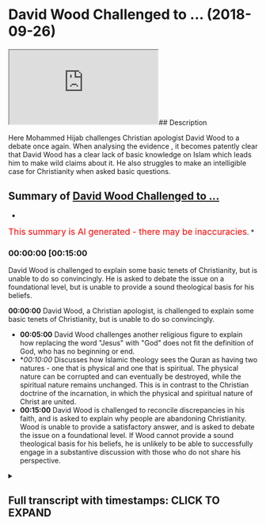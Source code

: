 # David Wood Challenged to ... (2018-09-26)

<iframe loading='lazy' src='https://www.youtube.com/embed/C92BDp_usVg'></iframe>## Description

Here Mohammed Hijab challenges Christian apologist David Wood to a debate once again. When analysing the evidence , it becomes patently clear that David Wood has a clear lack of basic knowledge on Islam which leads him to make wild claims about it. He also struggles to make an intelligible case for Christianity when asked basic questions.

## Summary of [David Wood Challenged to ...](https://www.youtube.com/watch?v=C92BDp_usVg)


*

<span style="color:red; font-size:125%">This summary is AI generated - there may be inaccuracies</span>. [](/)*

### <a onclick="modifyYTiframeseektime('900')">00:00:00 [00:15:00</a>

David Wood is challenged to explain some basic tenets of Christianity, but is unable to do so convincingly. He is asked to debate the issue on a foundational level, but is unable to provide a sound theological basis for his beliefs.

**<a onclick="modifyYTiframeseektime('0')">00:00:00</a>** David Wood, a Christian apologist, is challenged to explain some basic tenets of Christianity, but is unable to do so convincingly.
* **<a onclick="modifyYTiframeseektime('300')">00:05:00</a>** David Wood challenges another religious figure to explain how replacing the word "Jesus" with "God" does not fit the definition of God, who has no beginning or end.
* **<a onclick="modifyYTiframeseektime('600')">00:10:00</a>* Discusses how Islamic theology sees the Quran as having two natures - one that is physical and one that is spiritual. The physical nature can be corrupted and can eventually be destroyed, while the spiritual nature remains unchanged. This is in contrast to the Christian doctrine of the incarnation, in which the physical and spiritual nature of Christ are united.
* **<a onclick="modifyYTiframeseektime('900')">00:15:00</a>** David Wood is challenged to reconcile discrepancies in his faith, and is asked to explain why people are abandoning Christianity. Wood is unable to provide a satisfactory answer, and is asked to debate the issue on a foundational level. If Wood cannot provide a sound theological basis for his beliefs, he is unlikely to be able to successfully engage in a substantive discussion with those who do not share his perspective.

<details><summary><h2>Full transcript with timestamps: CLICK TO EXPAND</h2></summary>

<a onclick="modifyYTiframeseektime('5)')">0:00:05 [Music]</a>
<a onclick="modifyYTiframeseektime('31)')">0:00:31 come on hustle why you gotta cancel and</a>
<a onclick="modifyYTiframeseektime('33)')">0:00:33 welcome to another episode of the booth</a>
<a onclick="modifyYTiframeseektime('35)')">0:00:35 what would any be doing today is looking</a>
<a onclick="modifyYTiframeseektime('37)')">0:00:37 at this guy David Wood who is a</a>
<a onclick="modifyYTiframeseektime('39)')">0:00:39 Christian apologist and someone who's</a>
<a onclick="modifyYTiframeseektime('42)')">0:00:42 vehemently adverse to Islam and his</a>
<a onclick="modifyYTiframeseektime('45)')">0:00:45 teachings has been a living of attacking</a>
<a onclick="modifyYTiframeseektime('48)')">0:00:48 Muslims and the Islamic teachings whilst</a>
<a onclick="modifyYTiframeseektime('51)')">0:00:51 funny funny and ironically enough when</a>
<a onclick="modifyYTiframeseektime('54)')">0:00:54 he comes to present his own doctrines</a>
<a onclick="modifyYTiframeseektime('56)')">0:00:56 and his own beliefs he fumbles all over</a>
<a onclick="modifyYTiframeseektime('60)')">0:01:00 the place and embarrasses himself in a</a>
<a onclick="modifyYTiframeseektime('62)')">0:01:02 way which is really laughable if</a>
<a onclick="modifyYTiframeseektime('64)')">0:01:04 anything could be said about it at all</a>
<a onclick="modifyYTiframeseektime('66)')">0:01:06 so what we're going to be doing now is</a>
<a onclick="modifyYTiframeseektime('68)')">0:01:08 just looking at two small clips and just</a>
<a onclick="modifyYTiframeseektime('70)')">0:01:10 to see even someone as in in the</a>
<a onclick="modifyYTiframeseektime('75)')">0:01:15 Christian community has celebrated you</a>
<a onclick="modifyYTiframeseektime('76)')">0:01:16 could say in some corners of the</a>
<a onclick="modifyYTiframeseektime('77)')">0:01:17 Christian community and someone as</a>
<a onclick="modifyYTiframeseektime('80)')">0:01:20 spending all of his life doing his</a>
<a onclick="modifyYTiframeseektime('82)')">0:01:22 polemics as David Wood can't explain</a>
<a onclick="modifyYTiframeseektime('85)')">0:01:25 some basic tenets of Christianity so</a>
<a onclick="modifyYTiframeseektime('88)')">0:01:28 let's take a look at some of those</a>
<a onclick="modifyYTiframeseektime('89)')">0:01:29 things to go this is one of the</a>
<a onclick="modifyYTiframeseektime('91)')">0:01:31 questions that he was a stickler and not</a>
<a onclick="modifyYTiframeseektime('95)')">0:01:35 claiming to be an expert on this</a>
<a onclick="modifyYTiframeseektime('104)')">0:01:44 my name is Ahmad and this is a question</a>
<a onclick="modifyYTiframeseektime('106)')">0:01:46 for dr. wood it's a little bit different</a>
<a onclick="modifyYTiframeseektime('109)')">0:01:49 but we've been talking about today but</a>
<a onclick="modifyYTiframeseektime('110)')">0:01:50 it's about the nature of Jesus and 1</a>
<a onclick="modifyYTiframeseektime('113)')">0:01:53 John 3:20 it says if our hearts condemn</a>
<a onclick="modifyYTiframeseektime('116)')">0:01:56 us we know that God is greater than our</a>
<a onclick="modifyYTiframeseektime('118)')">0:01:58 hearts and he knows everything in mark</a>
<a onclick="modifyYTiframeseektime('121)')">0:02:01 13:32 it says but about that day or hour</a>
<a onclick="modifyYTiframeseektime('124)')">0:02:04 no one knows not even the angels in</a>
<a onclick="modifyYTiframeseektime('127)')">0:02:07 heaven nor the son but only the father</a>
<a onclick="modifyYTiframeseektime('129)')">0:02:09 so if Jesus is God how do you not know</a>
<a onclick="modifyYTiframeseektime('131)')">0:02:11 about the hour or the day thank you yeah</a>
<a onclick="modifyYTiframeseektime('135)')">0:02:15 that's I would say that's probably the</a>
<a onclick="modifyYTiframeseektime('138)')">0:02:18 best verse to bring up if you were</a>
<a onclick="modifyYTiframeseektime('140)')">0:02:20 challenging the deity of Christ but this</a>
<a onclick="modifyYTiframeseektime('146)')">0:02:26 is similar to the earlier question in</a>
<a onclick="modifyYTiframeseektime('148)')">0:02:28 how as how can God die like if you're</a>
<a onclick="modifyYTiframeseektime('152)')">0:02:32 just saying God as he is in himself</a>
<a onclick="modifyYTiframeseektime('154)')">0:02:34 eternally well that would make no sense</a>
<a onclick="modifyYTiframeseektime('156)')">0:02:36 for God to die if you're talking about</a>
<a onclick="modifyYTiframeseektime('159)')">0:02:39 God as he eternally exists not knowing</a>
<a onclick="modifyYTiframeseektime('161)')">0:02:41 something that that would that would not</a>
<a onclick="modifyYTiframeseektime('165)')">0:02:45 make sense if you're talking about the</a>
<a onclick="modifyYTiframeseektime('168)')">0:02:48 incarnate the incarnate the divine son</a>
<a onclick="modifyYTiframeseektime('172)')">0:02:52 becoming incarnate well then you have</a>
<a onclick="modifyYTiframeseektime('175)')">0:02:55 two natures and this this is tricky and</a>
<a onclick="modifyYTiframeseektime('178)')">0:02:58 not claiming to be an expert on this but</a>
<a onclick="modifyYTiframeseektime('182)')">0:03:02 if you take the doctrine of the</a>
<a onclick="modifyYTiframeseektime('183)')">0:03:03 Incarnation seriously if you read in</a>
<a onclick="modifyYTiframeseektime('185)')">0:03:05 Philippians chapter 2 that Jesus being</a>
<a onclick="modifyYTiframeseektime('189)')">0:03:09 in very nature God or being in the form</a>
<a onclick="modifyYTiframeseektime('192)')">0:03:12 of God did not consider that equality</a>
<a onclick="modifyYTiframeseektime('195)')">0:03:15 that equality with the Father something</a>
<a onclick="modifyYTiframeseektime('196)')">0:03:16 to be held on to but made himself</a>
<a onclick="modifyYTiframeseektime('200)')">0:03:20 nothing taking on human likeness if you</a>
<a onclick="modifyYTiframeseektime('204)')">0:03:24 take that seriously then you have to ask</a>
<a onclick="modifyYTiframeseektime('206)')">0:03:26 okay when you have the Incarnate Jesus</a>
<a onclick="modifyYTiframeseektime('210)')">0:03:30 as a as a baby what level of</a>
<a onclick="modifyYTiframeseektime('213)')">0:03:33 understanding of everything does he have</a>
<a onclick="modifyYTiframeseektime('216)')">0:03:36 does he learn as he goes along and again</a>
<a onclick="modifyYTiframeseektime('220)')">0:03:40 this would this wouldn't make sense if</a>
<a onclick="modifyYTiframeseektime('221)')">0:03:41 you're just talking about God as he</a>
<a onclick="modifyYTiframeseektime('222)')">0:03:42 exists in himself but we can have these</a>
<a onclick="modifyYTiframeseektime('225)')">0:03:45 these kinds of discussions if we're</a>
<a onclick="modifyYTiframeseektime('227)')">0:03:47 talking about Jesus actually becoming a</a>
<a onclick="modifyYTiframeseektime('230)')">0:03:50 man and so you have different</a>
<a onclick="modifyYTiframeseektime('233)')">0:03:53 interpretations of the text but I don't</a>
<a onclick="modifyYTiframeseektime('237)')">0:03:57 see that it's</a>
<a onclick="modifyYTiframeseektime('238)')">0:03:58 that it's inconsistent with maintaining</a>
<a onclick="modifyYTiframeseektime('239)')">0:03:59 the deity of Christ if we if we</a>
<a onclick="modifyYTiframeseektime('242)')">0:04:02 acknowledge that Jesus did become a man</a>
<a onclick="modifyYTiframeseektime('245)')">0:04:05 and that if if God is in some sense</a>
<a onclick="modifyYTiframeseektime('250)')">0:04:10 laying aside his glory to wrap himself</a>
<a onclick="modifyYTiframeseektime('252)')">0:04:12 in human flesh that maybe he could say</a>
<a onclick="modifyYTiframeseektime('255)')">0:04:15 in those circumstances as the Incarnate</a>
<a onclick="modifyYTiframeseektime('257)')">0:04:17 son he didn't know something no wonder</a>
<a onclick="modifyYTiframeseektime('260)')">0:04:20 why this individual to be honest with</a>
<a onclick="modifyYTiframeseektime('261)')">0:04:21 you he doesn't talk about his religion I</a>
<a onclick="modifyYTiframeseektime('263)')">0:04:23 mean if you look at obviously these</a>
<a onclick="modifyYTiframeseektime('265)')">0:04:25 publications his videos and all these</a>
<a onclick="modifyYTiframeseektime('266)')">0:04:26 kind of things he's very very hesitant</a>
<a onclick="modifyYTiframeseektime('269)')">0:04:29 or anything very evasive to talk about</a>
<a onclick="modifyYTiframeseektime('271)')">0:04:31 his own doctrinal beliefs and the reason</a>
<a onclick="modifyYTiframeseektime('273)')">0:04:33 why I simply spoken is because when he</a>
<a onclick="modifyYTiframeseektime('276)')">0:04:36 does speak about it he's hesitant he's</a>
<a onclick="modifyYTiframeseektime('278)')">0:04:38 fumbling and he has no answers to very</a>
<a onclick="modifyYTiframeseektime('280)')">0:04:40 basic questions so if I say I'm not an</a>
<a onclick="modifyYTiframeseektime('283)')">0:04:43 expert why'd you need to be an expert on</a>
<a onclick="modifyYTiframeseektime('285)')">0:04:45 something in order to want to understand</a>
<a onclick="modifyYTiframeseektime('287)')">0:04:47 the very fundamentals the basics and</a>
<a onclick="modifyYTiframeseektime('289)')">0:04:49 believe the truth is he couldn't square</a>
<a onclick="modifyYTiframeseektime('291)')">0:04:51 the circle</a>
<a onclick="modifyYTiframeseektime('292)')">0:04:52 it was a contradiction and he couldn't</a>
<a onclick="modifyYTiframeseektime('294)')">0:04:54 square the circle it's something so big</a>
<a onclick="modifyYTiframeseektime('297)')">0:04:57 that in fact there were whole councils a</a>
<a onclick="modifyYTiframeseektime('299)')">0:04:59 tremendous colqhoun CIL's that were they</a>
<a onclick="modifyYTiframeseektime('302)')">0:05:02 attempted to square this several look at</a>
<a onclick="modifyYTiframeseektime('303)')">0:05:03 451 the council of chalcedon for example</a>
<a onclick="modifyYTiframeseektime('306)')">0:05:06 this was another council that attempted</a>
<a onclick="modifyYTiframeseektime('308)')">0:05:08 to when nestorianism</a>
<a onclick="modifyYTiframeseektime('310)')">0:05:10 came into play they tried to reconcile</a>
<a onclick="modifyYTiframeseektime('312)')">0:05:12 the different so-called divinity of</a>
<a onclick="modifyYTiframeseektime('313)')">0:05:13 Jesus and the earth and the human nature</a>
<a onclick="modifyYTiframeseektime('316)')">0:05:16 of Jesus and they say this Jesus is one</a>
<a onclick="modifyYTiframeseektime('318)')">0:05:18 and two he's got two sides he's of split</a>
<a onclick="modifyYTiframeseektime('320)')">0:05:20 personalities a bipolar he's got two</a>
<a onclick="modifyYTiframeseektime('323)')">0:05:23 Sabrina made right he is a God but he's</a>
<a onclick="modifyYTiframeseektime('326)')">0:05:26 a human at the same time how does it</a>
<a onclick="modifyYTiframeseektime('329)')">0:05:29 work so who died on the cross was it the</a>
<a onclick="modifyYTiframeseektime('331)')">0:05:31 Jesus God or the Jesus women and where</a>
<a onclick="modifyYTiframeseektime('333)')">0:05:33 was the Jesus gone when that Jesus human</a>
<a onclick="modifyYTiframeseektime('334)')">0:05:34 was being killed what happened when it</a>
<a onclick="modifyYTiframeseektime('336)')">0:05:36 was saying Eli Eli Lema leave my dilemma</a>
<a onclick="modifyYTiframeseektime('340)')">0:05:40 so funny all these other thoughts any</a>
<a onclick="modifyYTiframeseektime('341)')">0:05:41 now same thing why have you forsaken God</a>
<a onclick="modifyYTiframeseektime('344)')">0:05:44 why have you forsaken me</a>
<a onclick="modifyYTiframeseektime('345)')">0:05:45 where was Jesus death where was Jesus</a>
<a onclick="modifyYTiframeseektime('348)')">0:05:48 that got then to help Jesus the son or</a>
<a onclick="modifyYTiframeseektime('351)')">0:05:51 the human then were they separate is it</a>
<a onclick="modifyYTiframeseektime('354)')">0:05:54 literally you you become human and you</a>
<a onclick="modifyYTiframeseektime('357)')">0:05:57 become man by the hour would you change</a>
<a onclick="modifyYTiframeseektime('359)')">0:05:59 I mean how does it work what does the</a>
<a onclick="modifyYTiframeseektime('362)')">0:06:02 god dog if the Jesus human is death is</a>
<a onclick="modifyYTiframeseektime('364)')">0:06:04 he not always in the human think about</a>
<a onclick="modifyYTiframeseektime('368)')">0:06:08 how many this is a serious contradiction</a>
<a onclick="modifyYTiframeseektime('370)')">0:06:10 and so instead of dealing with the</a>
<a onclick="modifyYTiframeseektime('372)')">0:06:12 contradictions that plagued the very</a>
<a onclick="modifyYTiframeseektime('374)')">0:06:14 fundamentals of your religion you try</a>
<a onclick="modifyYTiframeseektime('377)')">0:06:17 and attack another religion because you</a>
<a onclick="modifyYTiframeseektime('379)')">0:06:19 know the reality is that Christians are</a>
<a onclick="modifyYTiframeseektime('381)')">0:06:21 becoming atheist in your country because</a>
<a onclick="modifyYTiframeseektime('385)')">0:06:25 that does not make sense to them look at</a>
<a onclick="modifyYTiframeseektime('388)')">0:06:28 America</a>
<a onclick="modifyYTiframeseektime('388)')">0:06:28 they're very country you live in why</a>
<a onclick="modifyYTiframeseektime('391)')">0:06:31 wouldn't they leave that religious I</a>
<a onclick="modifyYTiframeseektime('392)')">0:06:32 mean it doesn't make it is no coherence</a>
<a onclick="modifyYTiframeseektime('395)')">0:06:35 there is no consistency whatsoever</a>
<a onclick="modifyYTiframeseektime('398)')">0:06:38 David David it's enough if you really</a>
<a onclick="modifyYTiframeseektime('405)')">0:06:45 hated yourself enough honestly David</a>
<a onclick="modifyYTiframeseektime('409)')">0:06:49 you've been talking about Islam you've</a>
<a onclick="modifyYTiframeseektime('412)')">0:06:52 been talking about something which are</a>
<a onclick="modifyYTiframeseektime('413)')">0:06:53 not specialists and you're not an expert</a>
<a onclick="modifyYTiframeseektime('415)')">0:06:55 in in this very video</a>
<a onclick="modifyYTiframeseektime('416)')">0:06:56 you're an Alpha Kappa Darian you're an</a>
<a onclick="modifyYTiframeseektime('418)')">0:06:58 Alpha Kappa Darian in that very video</a>
<a onclick="modifyYTiframeseektime('420)')">0:07:00 you say I'm not an expert in the</a>
<a onclick="modifyYTiframeseektime('422)')">0:07:02 divinity of Jesus so I'm not gonna I'm</a>
<a onclick="modifyYTiframeseektime('425)')">0:07:05 not going to do a good job answering</a>
<a onclick="modifyYTiframeseektime('426)')">0:07:06 this question this contradiction which</a>
<a onclick="modifyYTiframeseektime('428)')">0:07:08 is meant to constitute the very basics</a>
<a onclick="modifyYTiframeseektime('430)')">0:07:10 of your religion the Trinity is the</a>
<a onclick="modifyYTiframeseektime('432)')">0:07:12 basics of your legion the divinity of</a>
<a onclick="modifyYTiframeseektime('434)')">0:07:14 Christ the basics of your religion</a>
<a onclick="modifyYTiframeseektime('435)')">0:07:15 you're not an expert on that so my</a>
<a onclick="modifyYTiframeseektime('437)')">0:07:17 answer is not going to be that good when</a>
<a onclick="modifyYTiframeseektime('438)')">0:07:18 it comes to Islam a religion which was</a>
<a onclick="modifyYTiframeseektime('441)')">0:07:21 certainly not an expert in you speak</a>
<a onclick="modifyYTiframeseektime('443)')">0:07:23 about it all day every day you see you</a>
<a onclick="modifyYTiframeseektime('448)')">0:07:28 have no basis for speaking about a</a>
<a onclick="modifyYTiframeseektime('450)')">0:07:30 religion if you're really fearful of</a>
<a onclick="modifyYTiframeseektime('452)')">0:07:32 representing something which you're not</a>
<a onclick="modifyYTiframeseektime('454)')">0:07:34 a specialist in why speak wisely why</a>
<a onclick="modifyYTiframeseektime('458)')">0:07:38 speak of Iceland if you're fearful that</a>
<a onclick="modifyYTiframeseektime('460)')">0:07:40 ok I'm going to be speaking about</a>
<a onclick="modifyYTiframeseektime('462)')">0:07:42 something which I'm not a specialist in</a>
<a onclick="modifyYTiframeseektime('463)')">0:07:43 I'm going expert in so why speak of</a>
<a onclick="modifyYTiframeseektime('467)')">0:07:47 Iceland how do you know that you're not</a>
<a onclick="modifyYTiframeseektime('469)')">0:07:49 gonna fumble all over the place as you</a>
<a onclick="modifyYTiframeseektime('471)')">0:07:51 have been the only difference between</a>
<a onclick="modifyYTiframeseektime('472)')">0:07:52 you're fumbling here and you're fumbling</a>
<a onclick="modifyYTiframeseektime('475)')">0:07:55 when you talk about Islam is that when</a>
<a onclick="modifyYTiframeseektime('477)')">0:07:57 you talk about Islam you fumble with</a>
<a onclick="modifyYTiframeseektime('478)')">0:07:58 confidence but when you talk about</a>
<a onclick="modifyYTiframeseektime('482)')">0:08:02 Christianity you realize it's a thorn is</a>
<a onclick="modifyYTiframeseektime('485)')">0:08:05 there doubt in your sight it's a</a>
<a onclick="modifyYTiframeseektime('488)')">0:08:08 doubtful fool in your sight but you know</a>
<a onclick="modifyYTiframeseektime('491)')">0:08:11 that you you can never maintain this</a>
<a onclick="modifyYTiframeseektime('493)')">0:08:13 religion if you talk about it if you</a>
<a onclick="modifyYTiframeseektime('496)')">0:08:16 present it just as it is present the</a>
<a onclick="modifyYTiframeseektime('499)')">0:08:19 Creed of the Christianity of the Romans</a>
<a onclick="modifyYTiframeseektime('502)')">0:08:22 the seven ecumenical council</a>
<a onclick="modifyYTiframeseektime('504)')">0:08:24 the Nicene Creed the Constantinople</a>
<a onclick="modifyYTiframeseektime('506)')">0:08:26 Creed the counseling</a>
<a onclick="modifyYTiframeseektime('509)')">0:08:29 the Cal student council which reduce</a>
<a onclick="modifyYTiframeseektime('512)')">0:08:32 card talks about an hour problem and</a>
<a onclick="modifyYTiframeseektime('514)')">0:08:34 you'll see that people not understand it</a>
<a onclick="modifyYTiframeseektime('516)')">0:08:36 rationally inconsistent there's another</a>
<a onclick="modifyYTiframeseektime('519)')">0:08:39 video which I'll actually watch cooking</a>
<a onclick="modifyYTiframeseektime('521)')">0:08:41 it's very interesting when David Wood</a>
<a onclick="modifyYTiframeseektime('523)')">0:08:43 talks about you don't really know you</a>
<a onclick="modifyYTiframeseektime('527)')">0:08:47 think let's take</a>
<a onclick="modifyYTiframeseektime('534)')">0:08:54 we'll start with questions for dr. wood</a>
<a onclick="modifyYTiframeseektime('538)')">0:08:58 please identify who you are and then of</a>
<a onclick="modifyYTiframeseektime('540)')">0:09:00 course your question hello</a>
<a onclick="modifyYTiframeseektime('543)')">0:09:03 yeah my name is Faruk Yousef and</a>
<a onclick="modifyYTiframeseektime('545)')">0:09:05 question is for dr. wood if we replace</a>
<a onclick="modifyYTiframeseektime('548)')">0:09:08 the word Jesus with the word God as many</a>
<a onclick="modifyYTiframeseektime('551)')">0:09:11 Christians believe Jesus and God are one</a>
<a onclick="modifyYTiframeseektime('553)')">0:09:13 in the same then to claim God died and</a>
<a onclick="modifyYTiframeseektime('556)')">0:09:16 was raised from the dead does not seem</a>
<a onclick="modifyYTiframeseektime('558)')">0:09:18 to fit the definition of God who has no</a>
<a onclick="modifyYTiframeseektime('561)')">0:09:21 beginning or end</a>
<a onclick="modifyYTiframeseektime('562)')">0:09:22 God is not born and does not die please</a>
<a onclick="modifyYTiframeseektime('564)')">0:09:24 explain thank you Joe for me yeah yeah</a>
<a onclick="modifyYTiframeseektime('570)')">0:09:30 and and you're you're absolutely correct</a>
<a onclick="modifyYTiframeseektime('571)')">0:09:31 that if we're if we're we're saying that</a>
<a onclick="modifyYTiframeseektime('574)')">0:09:34 Jesus is God and then we say that Jesus</a>
<a onclick="modifyYTiframeseektime('575)')">0:09:35 died then a natural question that would</a>
<a onclick="modifyYTiframeseektime('578)')">0:09:38 arise is how can God die God isn't the</a>
<a onclick="modifyYTiframeseektime('581)')">0:09:41 sort of thing that can that can die but</a>
<a onclick="modifyYTiframeseektime('584)')">0:09:44 you're ignoring something which is the</a>
<a onclick="modifyYTiframeseektime('586)')">0:09:46 Incarnation right whether you believe it</a>
<a onclick="modifyYTiframeseektime('588)')">0:09:48 or not that's how we reconcile to it -</a>
<a onclick="modifyYTiframeseektime('591)')">0:09:51 to give you an idea of what they would</a>
<a onclick="modifyYTiframeseektime('592)')">0:09:52 mean let me turn to the Quran here for a</a>
<a onclick="modifyYTiframeseektime('595)')">0:09:55 moment this is a Quran here we go again</a>
<a onclick="modifyYTiframeseektime('603)')">0:10:03 hard question being posed it was a</a>
<a onclick="modifyYTiframeseektime('605)')">0:10:05 simple question and the guy instead of</a>
<a onclick="modifyYTiframeseektime('609)')">0:10:09 answering it directly strategically</a>
<a onclick="modifyYTiframeseektime('612)')">0:10:12 talks about the Quran he divert his</a>
<a onclick="modifyYTiframeseektime('616)')">0:10:16 attention to the Quran answer the</a>
<a onclick="modifyYTiframeseektime('619)')">0:10:19 question according to your own</a>
<a onclick="modifyYTiframeseektime('621)')">0:10:21 principles and religious doctrines no</a>
<a onclick="modifyYTiframeseektime('624)')">0:10:24 let's talk about the Quran it says if</a>
<a onclick="modifyYTiframeseektime('626)')">0:10:26 someone's asking me about physics and</a>
<a onclick="modifyYTiframeseektime('628)')">0:10:28 I've given my biological example this is</a>
<a onclick="modifyYTiframeseektime('631)')">0:10:31 a very clear strategy that missionaries</a>
<a onclick="modifyYTiframeseektime('633)')">0:10:33 are using them and that's why I'm</a>
<a onclick="modifyYTiframeseektime('635)')">0:10:35 experienced in the last couple years</a>
<a onclick="modifyYTiframeseektime('637)')">0:10:37 I've got speakers Quanah they don't want</a>
<a onclick="modifyYTiframeseektime('638)')">0:10:38 engage on their own doctrines they just</a>
<a onclick="modifyYTiframeseektime('640)')">0:10:40 want to engage on social things that in</a>
<a onclick="modifyYTiframeseektime('643)')">0:10:43 Islam against a Western or liberal</a>
<a onclick="modifyYTiframeseektime('645)')">0:10:45 values what's that got to do with the</a>
<a onclick="modifyYTiframeseektime('647)')">0:10:47 questioner hand what's that got to do</a>
<a onclick="modifyYTiframeseektime('648)')">0:10:48 with coherence what type of human</a>
<a onclick="modifyYTiframeseektime('650)')">0:10:50 rationality what's that got to do with</a>
<a onclick="modifyYTiframeseektime('652)')">0:10:52 consistency what's that got to do with</a>
<a onclick="modifyYTiframeseektime('653)')">0:10:53 contradiction what's that got to do with</a>
<a onclick="modifyYTiframeseektime('655)')">0:10:55 the truth it's got very limited it's not</a>
<a onclick="modifyYTiframeseektime('660)')">0:11:00 anything to do with these things in fact</a>
<a onclick="modifyYTiframeseektime('662)')">0:11:02 it's a emotional argument at best</a>
<a onclick="modifyYTiframeseektime('665)')">0:11:05 sometimes let's take a look at what he</a>
<a onclick="modifyYTiframeseektime('666)')">0:11:06 says</a>
<a onclick="modifyYTiframeseektime('667)')">0:11:07 anyways flaw at least if you're an</a>
<a onclick="modifyYTiframeseektime('670)')">0:11:10 Orthodox Muslim the Quran is Allah is</a>
<a onclick="modifyYTiframeseektime('672)')">0:11:12 eternal word it has no beginning it has</a>
<a onclick="modifyYTiframeseektime('676)')">0:11:16 no end it can't be created it wasn't</a>
<a onclick="modifyYTiframeseektime('679)')">0:11:19 just it can't be destroyed and yet I</a>
<a onclick="modifyYTiframeseektime('681)')">0:11:21 open this Quran and it has a publication</a>
<a onclick="modifyYTiframeseektime('684)')">0:11:24 date 1994 it's made of paper and glue</a>
<a onclick="modifyYTiframeseektime('688)')">0:11:28 and ink it will eventually fall apart</a>
<a onclick="modifyYTiframeseektime('691)')">0:11:31 this Quran will eventually fall apart so</a>
<a onclick="modifyYTiframeseektime('694)')">0:11:34 think about this look at the ignoramus</a>
<a onclick="modifyYTiframeseektime('698)')">0:11:38 look at the ignoramus look at how</a>
<a onclick="modifyYTiframeseektime('701)')">0:11:41 humiliated himself by are talking about</a>
<a onclick="modifyYTiframeseektime('703)')">0:11:43 theological issues he has no</a>
<a onclick="modifyYTiframeseektime('705)')">0:11:45 understanding off look at the fool is he</a>
<a onclick="modifyYTiframeseektime('712)')">0:11:52 is acquaintance now he thinks the Quran</a>
<a onclick="modifyYTiframeseektime('714)')">0:11:54 is the what Hafiz holding in his hand</a>
<a onclick="modifyYTiframeseektime('717)')">0:11:57 the book he's holding in his hand</a>
<a onclick="modifyYTiframeseektime('719)')">0:11:59 publication days it is meant to be no</a>
<a onclick="modifyYTiframeseektime('721)')">0:12:01 beginning no end buyers go home vacation</a>
<a onclick="modifyYTiframeseektime('722)')">0:12:02 there are you an idiot</a>
<a onclick="modifyYTiframeseektime('723)')">0:12:03 have you gone understanding have you got</a>
<a onclick="modifyYTiframeseektime('727)')">0:12:07 a problem with comprehension the Quran</a>
<a onclick="modifyYTiframeseektime('730)')">0:12:10 is Kalam of Allah is the words of Allah</a>
<a onclick="modifyYTiframeseektime('732)')">0:12:12 the most half is what's written you're</a>
<a onclick="modifyYTiframeseektime('736)')">0:12:16 confusing the most half which is the</a>
<a onclick="modifyYTiframeseektime('737)')">0:12:17 book that's written and the Quran which</a>
<a onclick="modifyYTiframeseektime('739)')">0:12:19 is actually comes from the word Quran</a>
<a onclick="modifyYTiframeseektime('741)')">0:12:21 which means something which is recited</a>
<a onclick="modifyYTiframeseektime('743)')">0:12:23 and we believe it was recited from Allah</a>
<a onclick="modifyYTiframeseektime('744)')">0:12:24 so I mean this is such a basic thing</a>
<a onclick="modifyYTiframeseektime('749)')">0:12:29 which shows your ignorance of Islam or a</a>
<a onclick="modifyYTiframeseektime('751)')">0:12:31 very fundamental level I'm actually</a>
<a onclick="modifyYTiframeseektime('752)')">0:12:32 shocked that people listen to you and</a>
<a onclick="modifyYTiframeseektime('756)')">0:12:36 take you seriously let's continue this</a>
<a onclick="modifyYTiframeseektime('759)')">0:12:39 into the adversaries</a>
<a onclick="modifyYTiframeseektime('761)')">0:12:41 how can Allah is eternal uncreated</a>
<a onclick="modifyYTiframeseektime('765)')">0:12:45 incorruptible word have a beginning and</a>
<a onclick="modifyYTiframeseektime('769)')">0:12:49 eventually fall apart and the answer</a>
<a onclick="modifyYTiframeseektime('773)')">0:12:53 according to Islamic theology is that</a>
<a onclick="modifyYTiframeseektime('774)')">0:12:54 the Quran has two natures it's nitch no</a>
<a onclick="modifyYTiframeseektime('779)')">0:12:59 one in the whole of Islamic world has</a>
<a onclick="modifyYTiframeseektime('782)')">0:13:02 ever said the Quran has two natures you</a>
<a onclick="modifyYTiframeseektime('787)')">0:13:07 have to give evidences if you want to</a>
<a onclick="modifyYTiframeseektime('788)')">0:13:08 make a claim you can't just say that no</a>
<a onclick="modifyYTiframeseektime('790)')">0:13:10 one says the Quran has two natures no</a>
<a onclick="modifyYTiframeseektime('792)')">0:13:12 one has phrase it like that</a>
<a onclick="modifyYTiframeseektime('794)')">0:13:14 turtle word of Allah but it enters into</a>
<a onclick="modifyYTiframeseektime('796)')">0:13:16 our world in a physical form made of</a>
<a onclick="modifyYTiframeseektime('799)')">0:13:19 paper and glue and</a>
<a onclick="modifyYTiframeseektime('800)')">0:13:20 Inc and so this Quran has two natures</a>
<a onclick="modifyYTiframeseektime('803)')">0:13:23 and since it has entered into our world</a>
<a onclick="modifyYTiframeseektime('804)')">0:13:24 and taken on a physical form it can be</a>
<a onclick="modifyYTiframeseektime('808)')">0:13:28 corrupted it can be destroyed even</a>
<a onclick="modifyYTiframeseektime('809)')">0:13:29 though that wouldn't make sense to talk</a>
<a onclick="modifyYTiframeseektime('810)')">0:13:30 like that of the eternal Quran so if</a>
<a onclick="modifyYTiframeseektime('813)')">0:13:33 that's Islamic theology I don't know how</a>
<a onclick="modifyYTiframeseektime('816)')">0:13:36 we can look at John 1:1 in the beginning</a>
<a onclick="modifyYTiframeseektime('819)')">0:13:39 was the word and the Word was with God</a>
<a onclick="modifyYTiframeseektime('820)')">0:13:40 and the Word was the Word was God and</a>
<a onclick="modifyYTiframeseektime('823)')">0:13:43 the word became flesh and dwelt among us</a>
<a onclick="modifyYTiframeseektime('825)')">0:13:45 and since the word which was God entered</a>
<a onclick="modifyYTiframeseektime('828)')">0:13:48 creation and took on a human nature then</a>
<a onclick="modifyYTiframeseektime('831)')">0:13:51 he could die if you say that's that's</a>
<a onclick="modifyYTiframeseektime('834)')">0:13:54 false or illogical or incoherent I don't</a>
<a onclick="modifyYTiframeseektime('836)')">0:13:56 know how you would do so without a</a>
<a onclick="modifyYTiframeseektime('839)')">0:13:59 fallacy that how embarrassing that how</a>
<a onclick="modifyYTiframeseektime('844)')">0:14:04 embarrassing that don't embarrass</a>
<a onclick="modifyYTiframeseektime('846)')">0:14:06 yourself each other I'm not going to</a>
<a onclick="modifyYTiframeseektime('848)')">0:14:08 give you the chance to embarrass</a>
<a onclick="modifyYTiframeseektime('850)')">0:14:10 yourself any further why I'm going to</a>
<a onclick="modifyYTiframeseektime('852)')">0:14:12 say is this if you're saying that the</a>
<a onclick="modifyYTiframeseektime('854)')">0:14:14 word became flesh so really what you're</a>
<a onclick="modifyYTiframeseektime('857)')">0:14:17 saying that this logos this word this</a>
<a onclick="modifyYTiframeseektime('859)')">0:14:19 Jesus is God the flesh is God if you're</a>
<a onclick="modifyYTiframeseektime('865)')">0:14:25 saying the flesh is God you've narrowed</a>
<a onclick="modifyYTiframeseektime('867)')">0:14:27 it down for us there's no longer the</a>
<a onclick="modifyYTiframeseektime('871)')">0:14:31 contradiction here you have the flesh</a>
<a onclick="modifyYTiframeseektime('874)')">0:14:34 diet if the flesh type God did die</a>
<a onclick="modifyYTiframeseektime('878)')">0:14:38 looking to you if you want to think that</a>
<a onclick="modifyYTiframeseektime('880)')">0:14:40 well seriously what you're gonna say no</a>
<a onclick="modifyYTiframeseektime('883)')">0:14:43 it was that it was the human Jesus that</a>
<a onclick="modifyYTiframeseektime('885)')">0:14:45 fight but if they if the divine Jesus is</a>
<a onclick="modifyYTiframeseektime('888)')">0:14:48 the human Jesus and the word is the</a>
<a onclick="modifyYTiframeseektime('891)')">0:14:51 flesh and the flesh side then it would</a>
<a onclick="modifyYTiframeseektime('893)')">0:14:53 be a contradiction not to say that the</a>
<a onclick="modifyYTiframeseektime('895)')">0:14:55 flesh and the Jesus that is the flesh</a>
<a onclick="modifyYTiframeseektime('897)')">0:14:57 died so you can't have your cake in here</a>
<a onclick="modifyYTiframeseektime('899)')">0:14:59 you have to decide how you're going to</a>
<a onclick="modifyYTiframeseektime('904)')">0:15:04 rectify reconcile this contradiction of</a>
<a onclick="modifyYTiframeseektime('907)')">0:15:07 faith because my friend David and you're</a>
<a onclick="modifyYTiframeseektime('910)')">0:15:10 not really my friend people are running</a>
<a onclick="modifyYTiframeseektime('913)')">0:15:13 away from your religion because of this</a>
<a onclick="modifyYTiframeseektime('915)')">0:15:15 people are leaving Christianity people</a>
<a onclick="modifyYTiframeseektime('917)')">0:15:17 who are coming atheist Cuban Muslim look</a>
<a onclick="modifyYTiframeseektime('919)')">0:15:19 at the Pew Research on it look at the</a>
<a onclick="modifyYTiframeseektime('921)')">0:15:21 census data you have to find the answers</a>
<a onclick="modifyYTiframeseektime('924)')">0:15:24 quickly and you know what the problem is</a>
<a onclick="modifyYTiframeseektime('926)')">0:15:26 this I don't blame you because you're an</a>
<a onclick="modifyYTiframeseektime('927)')">0:15:27 intelligent man in some capacities you</a>
<a onclick="modifyYTiframeseektime('930)')">0:15:30 can't find the answers it's just</a>
<a onclick="modifyYTiframeseektime('931)')">0:15:31 fighting a losing argument that's what</a>
<a onclick="modifyYTiframeseektime('933)')">0:15:33 you're doing</a>
<a onclick="modifyYTiframeseektime('934)')">0:15:34 you can't do</a>
<a onclick="modifyYTiframeseektime('935)')">0:15:35 but I'll give you a chance anyways</a>
<a onclick="modifyYTiframeseektime('937)')">0:15:37 because asking Muslims on charitable so</a>
<a onclick="modifyYTiframeseektime('939)')">0:15:39 last chance I'll give you a chance I</a>
<a onclick="modifyYTiframeseektime('942)')">0:15:42 will come to you or you will come to me</a>
<a onclick="modifyYTiframeseektime('945)')">0:15:45 what I want to do is really expose you</a>
<a onclick="modifyYTiframeseektime('946)')">0:15:46 because you need to be exposed you're a</a>
<a onclick="modifyYTiframeseektime('949)')">0:15:49 fraud stuff you are a fraud stuff you</a>
<a onclick="modifyYTiframeseektime('953)')">0:15:53 have no knowledge of his lab you have</a>
<a onclick="modifyYTiframeseektime('955)')">0:15:55 very limited knowledge of Islam and that</a>
<a onclick="modifyYTiframeseektime('956)')">0:15:56 limited knowledge has only crumbs of not</a>
<a onclick="modifyYTiframeseektime('960)')">0:16:00 a tree that you put together to make</a>
<a onclick="modifyYTiframeseektime('963)')">0:16:03 your own rotten bread rotten wood you</a>
<a onclick="modifyYTiframeseektime('967)')">0:16:07 make your own rotten loaf that your</a>
<a onclick="modifyYTiframeseektime('970)')">0:16:10 people then consume and become sickened</a>
<a onclick="modifyYTiframeseektime('972)')">0:16:12 with the reality is this you're weak on</a>
<a onclick="modifyYTiframeseektime('977)')">0:16:17 theology especially Islamic theology</a>
<a onclick="modifyYTiframeseektime('980)')">0:16:20 even you're already long as you have no</a>
<a onclick="modifyYTiframeseektime('981)')">0:16:21 understanding of it so I know it's a</a>
<a onclick="modifyYTiframeseektime('985)')">0:16:25 chance for you now it's a chance for you</a>
<a onclick="modifyYTiframeseektime('988)')">0:16:28 my boy my boy I will come to you boy or</a>
<a onclick="modifyYTiframeseektime('995)')">0:16:35 you can come to me boy all we can do is</a>
<a onclick="modifyYTiframeseektime('997)')">0:16:37 not a debate on a foundational issue the</a>
<a onclick="modifyYTiframeseektime('1001)')">0:16:41 debate must be on a foundational issue</a>
<a onclick="modifyYTiframeseektime('1004)')">0:16:44 if you truly believe that your theology</a>
<a onclick="modifyYTiframeseektime('1009)')">0:16:49 is superior to our forum there's no need</a>
<a onclick="modifyYTiframeseektime('1012)')">0:16:52 talking about social issues let's get to</a>
<a onclick="modifyYTiframeseektime('1014)')">0:16:54 the foundations you say you say Islam is</a>
<a onclick="modifyYTiframeseektime('1017)')">0:16:57 wrong you believe it's wrong</a>
<a onclick="modifyYTiframeseektime('1019)')">0:16:59 foundationally we believe in tawheed one</a>
<a onclick="modifyYTiframeseektime('1021)')">0:17:01 God shamash Sahil as an eye you know you</a>
<a onclick="modifyYTiframeseektime('1024)')">0:17:04 know at the right ahead say o Israel you</a>
<a onclick="modifyYTiframeseektime('1027)')">0:17:07 know what our lord is one Lord this is</a>
<a onclick="modifyYTiframeseektime('1030)')">0:17:10 what we maintain you say no he's three</a>
<a onclick="modifyYTiframeseektime('1032)')">0:17:12 and one oh one two three let's debate it</a>
<a onclick="modifyYTiframeseektime('1035)')">0:17:15 let's do it if you don't you don't</a>
<a onclick="modifyYTiframeseektime('1039)')">0:17:19 really have it you don't people are</a>
<a onclick="modifyYTiframeseektime('1041)')">0:17:21 gonna say - you've been saying as I can</a>
<a onclick="modifyYTiframeseektime('1043)')">0:17:23 I can you've been saying to these people</a>
<a onclick="modifyYTiframeseektime('1044)')">0:17:24 why are you running away</a>
<a onclick="modifyYTiframeseektime('1045)')">0:17:25 people are gonna direct the same kind of</a>
<a onclick="modifyYTiframeseektime('1047)')">0:17:27 comment to you so here's your chance</a>
<a onclick="modifyYTiframeseektime('1058)')">0:17:38 you</a>
</details>